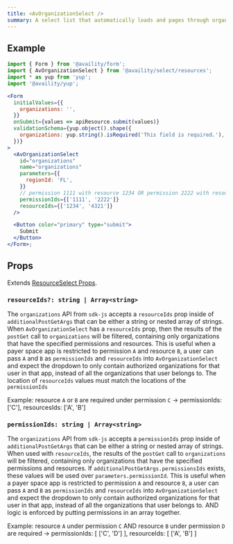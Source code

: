 ```yaml
---
title: <AvOrganizationSelect />
summary: A select list that automatically loads and pages through organizations when the user scrolls down.
---
```


## Example

```jsx live=true viewCode=true
import { Form } from '@availity/form';
import { AvOrganizationSelect } from '@availity/select/resources';
import * as yup from 'yup';
import '@availity/yup';

<Form
  initialValues={{
    organizations: '',
  }}
  onSubmit={values => apiResource.submit(values)}
  validationSchema={yup.object().shape({
    organizations: yup.string().isRequired('This field is required.'),
  })}
>
  <AvOrganizationSelect
    id="organizations"
    name="organizations"
    parameters={{
      regionId: 'FL',
    }}
    // permission 1111 with resource 1234 OR permission 2222 with resource 4321 is required
    permissionIds={['1111', '2222']}
    resourceIds={['1234', '4321']}
  />

  <Button color="primary" type="submit">
    Submit
  </Button>
</Form>;
```

## Props

Extends [ResourceSelect Props](/form/select/components/resource-select/#props).

### `resourceIds?: string | Array<string>`

The `organizations` API from `sdk-js` accepts a `resourceIds` prop inside of `additionalPostGetArgs` that can be either a string or nested array of strings. When `AvOrganizationSelect` has a `resourceIds` prop, then the results of the `postGet` call to `organizations` will be filtered, containing only organizations that have the specified permissions and resources. This is useful when a payer space app is restricted to permission `A` and resource `B`, a user can pass `A` and `B` as `permissionIds` and `resourceIds` into `AvOrganizationSelect` and expect the dropdown to only contain authorized organizations for that user in that app, instead of all the organizations that user belongs to. The location of `resourceIds` values must match the locations of the `permissionIds`

Example: resource `A` or `B` are required under permission `C` -> permissionIds: ['C'], resourcesIds: ['A', 'B']

### `permissionIds: string | Array<string>`

The `organizations` API from `sdk-js` accepts a `permissionIds` prop inside of `additionalPostGetArgs` that can be either a string or nested array of strings. When used with `resourceIds`, the results of the `postGet` call to `organizations` will be filtered, containing only organizations that have the specified permissions and resources. If `additionalPostGetArgs.permissionsIds` exists, these values will be used over `parameters.permissionId`. This is useful when a payer space app is restricted to permission `A` and resource `B`, a user can pass `A` and `B` as `permissionIds` and `resourceIds` into `AvOrganizationSelect` and expect the dropdown to only contain authorized organizations for that user in that app, instead of all the organizations that user belongs to. AND logic is enforced by putting permissions in an array together.

Example: resource `A` under permission `C` AND resource `B` under permission `D` are required -> permissionIds: [ ['C', 'D'] ], resourceIds: [ ['A', 'B'] ]
